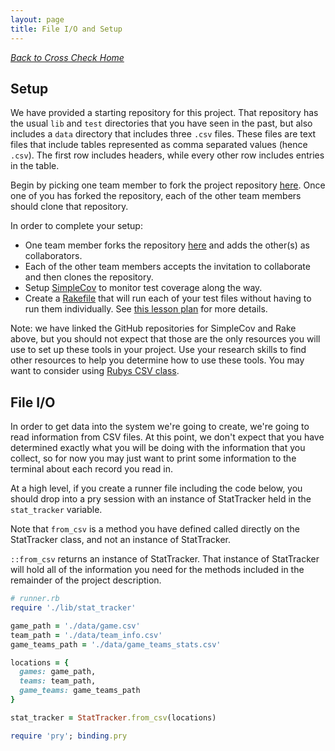 ```yaml
---
layout: page
title: File I/O and Setup
---
```


_[Back to Cross Check Home](../index)_

## Setup

We have provided a starting repository for this project. That repository has the usual `lib` and `test` directories that you have seen in the past, but also includes a `data` directory that includes three `.csv` files. These files are text files that include tables represented as comma separated values (hence `.csv`). The first row includes headers, while every other row includes entries in the table.

Begin by picking one team member to fork the project repository [here](https://github.com/turingschool-examples/cross_check).
Once one of you has forked the repository, each of the other team members should clone that repository.

In order to complete your setup:

* One team member forks the repository [here](https://github.com/turingschool-examples/cross_check) and adds the other(s) as collaborators.
* Each of the other team members accepts the invitation to collaborate and then clones the repository.
* Setup [SimpleCov](https://github.com/colszowka/simplecov) to monitor test coverage along the way.
* Create a [Rakefile](https://github.com/ruby/rake) that will run each of your test files without having to run them individually. See [this lesson plan](http://curriculum.turing.edu/module1/lessons/project_etiquette) for more details.

Note: we have linked the GitHub repositories for SimpleCov and Rake above, but you should not expect that those are the only resources you will use to set up these tools in your project. Use your research skills to find other resources to help you determine how to use these tools. You may want to consider using [Rubys CSV class](https://ruby-doc.org/stdlib-2.0.0/libdoc/csv/rdoc/CSV.html).

## File I/O

In order to get data into the system we're going to create, we're going to read information from CSV files. At this point, we don't expect that you have determined exactly what you will be doing with the information that you collect, so for now you may just want to print some information to the terminal about each record you read in.

At a high level, if you create a runner file including the code below, you should drop into a pry session with an instance of StatTracker held in the `stat_tracker` variable.

Note that `from_csv` is a method you have defined called directly on the StatTracker class, and not an instance of StatTracker.

`::from_csv` returns an instance of StatTracker. That instance of StatTracker will hold all of the information you need for the methods included in the remainder of the project description.

```ruby
# runner.rb
require './lib/stat_tracker'

game_path = './data/game.csv'
team_path = './data/team_info.csv'
game_teams_path = './data/game_teams_stats.csv'

locations = {
  games: game_path,
  teams: team_path,
  game_teams: game_teams_path
}

stat_tracker = StatTracker.from_csv(locations)

require 'pry'; binding.pry
```
